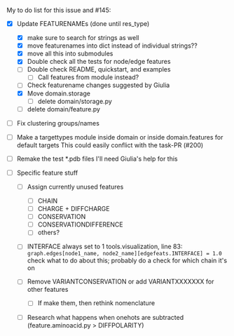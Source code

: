 My to do list for this issue and #145:

- [X] Update FEATURENAMEs (done until res_type)
    - [X] make sure to search for strings as well
    - [X] move featurenames into dict instead of individual strings??
    - [X] move all this into submodules
    - [X] Double check all the tests for node/edge features
    - [ ] Double check README, quickstart, and examples
        - [ ] Call features from module instead?
    - [ ] Check featurename changes suggested by Giulia
    - [X] Move domain.storage
        - [ ] delete domain/storage.py
    - [ ] delete domain/feature.py

- [ ] Fix clustering groups/names

- [ ] Make a targettypes module inside domain or inside domain.features for default targets
    This could easily conflict with the task-PR (#200) 

- [ ] Remake the test *.pdb files
    I'll need Giulia's help for this

- [ ] Specific feature stuff
    - [ ] Assign currently unused features
        - [ ] CHAIN
        - [ ] CHARGE + DIFFCHARGE
        - [ ] CONSERVATION
        - [ ] CONSERVATIONDIFFERENCE
        - [ ] others?
    - [ ] INTERFACE always set to 1
        tools.visualization, line 83: `graph.edges[node1_name, node2_name][edgefeats.INTERFACE] = 1.0`
        check what to do about this; probably do a check for which chain it's on
    - [ ] Remove VARIANTCONSERVATION or add VARIANTXXXXXXX for other features
        - [ ] If make them, then rethink nomenclature
    - [ ] Research what happens when onehots are subtracted (feature.aminoacid.py > DIFFPOLARITY)



